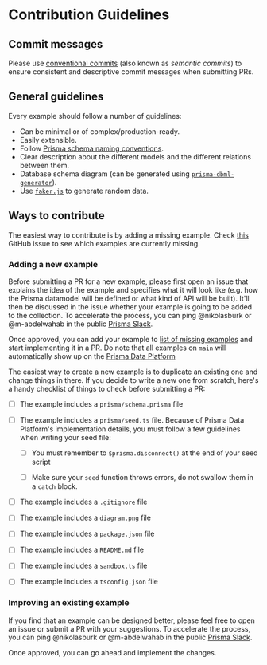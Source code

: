 # Contribution Guidelines

## Commit messages

Please use [conventional commits](https://www.conventionalcommits.org) (also known as _semantic commits_) to ensure consistent and descriptive commit messages when submitting PRs.

## General guidelines

Every example should follow a number of guidelines:

- Can be minimal or of complex/production-ready.
- Easily extensible.
- Follow [Prisma schema naming conventions](https://www.prisma.io/docs/reference/api-reference/prisma-schema-reference/#naming-conventions).
- Clear description about the different models and the different relations between them.
- Database schema diagram (can be generated using [`prisma-dbml-generator`](https://github.com/notiz-dev/prisma-dbml-generator)).
- Use [`faker.js`](https://github.com/marak/Faker.js/) to generate random data.

## Ways to contribute

The easiest way to contribute is by adding a missing example. Check [this](https://github.com/prisma/prisma-schema-examples/issues/1) GitHub issue to see which examples are currently missing.

### Adding a new example

Before submitting a PR for a new example, please first open an issue that explains the idea of the example and specifies what it will look like (e.g. how the Prisma datamodel will be defined or what kind of API will be built). It'll then be discussed in the issue whether your example is going to be added to the collection. To accelerate the process, you can ping @nikolasburk or @m-abdelwahab in the public [Prisma Slack](https://slack.prisma.io).

Once approved, you can add your example to [list of missing examples](https://github.com/prisma/prisma-schema-examples/issues/1) and start implementing it in a PR. Do note that all examples on `main` will automatically show up on the [Prisma Data Platform](https://cloud.prisma.io)

The easiest way to create a new example is to duplicate an existing one and change things in there. If you decide to write a new one from scratch, here's a handy checklist of things to check before submitting a PR:

- [ ] The example includes a `prisma/schema.prisma` file
- [ ] The example includes a `prisma/seed.ts` file. Because of Prisma Data Platform's implementation details, you must follow a few guidelines when writing your seed file:

  - [ ] You must remember to `$prisma.disconnect()` at the end of your seed script

  - [ ] Make sure your `seed` function throws errors, do not swallow them in a `catch` block.

- [ ] The example includes a `.gitignore` file
- [ ] The example includes a `diagram.png` file
- [ ] The example includes a `package.json` file
- [ ] The example includes a `README.md` file
- [ ] The example includes a `sandbox.ts` file
- [ ] The example includes a `tsconfig.json` file

### Improving an existing example

If you find that an example can be designed better, please feel free to open an issue or submit a PR with your suggestions. To accelerate the process, you can ping @nikolasburk or @m-abdelwahab in the public [Prisma Slack](https://slack.prisma.io).

Once approved, you can go ahead and implement the changes.
